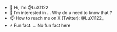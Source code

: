 - 👋 Hi, I’m @LuX1122
- 👀 I’m interested in ... Why do u need to know that ?
- 📫 How to reach me on X (Twitter): @LuX1122_
- ⚡ Fun fact: ... No fun fact here

<!---
LuX1122
--->
